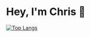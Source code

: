# Hey, I'm Chris 👋

[![Top Langs](https://github-readme-stats.vercel.app/api/top-langs/?username=chriscow&count_private=true)](https://github.com/chriscow/github-readme-stats)
